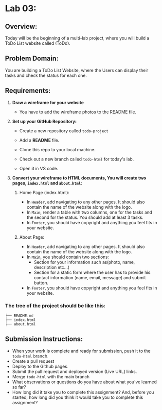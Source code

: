 # Lab 03:

## Overview:
Today will be the beginning of a multi-lab project, where you will build a ToDo List website called (ToDo).

## Problem Domain:
You are building a ToDo List Website, where the Users can display their tasks and check the status for each one.

## Requirements:


1. **Draw a wireframe for your website**
   - You have to add the wireframe photos to the README file.

2. **Set up your GitHub Repository:**
   - Create a new repository called `todo-project`

   - Add a **README** file.
   - Clone this repo to your local machine.
   - Check out a new branch called `todo-html` for today's lab.
   - Open it in VS code.
  
3. **Convert your wireframe to HTML documents, You will create two pages, `index.html` and `about.html`**:
   1. Home Page (index.html):
      - In `Header`, add navigating to any other pages. It should also contain the name of the website along with the logo.
      - In `Main`, render a table with two columns, one for the tasks and the second for the status. You should add at least 3 tasks.
      - In `Footer`, you should have copyright and anything you feel fits in your website.

   2. About Page:
      - In `Header`, add navigating to any other pages. It should also contain the name of the website along with the logo.
      - In `Main`, you should contain two sections:
          - Section for your information such as(photo, name, description etc…)
          - Section for a static form where the user has to provide his contact information (name, email, message) and submit button.
      - In `Footer`, you should have copyright and anything you feel fits in your website.


### The tree of the project should be like this:

```
├── README.md
├── index.html
├── about.html 
```

## Submission Instructions:
- When your work is complete and ready for submission, push it to the `todo-html` branch.
- Create a pull request
- Deploy to the Github pages.
- Submit the pull request and deployed version (Live URL) links.
- Merge `todo-html` with the main branch
- What observations or questions do you have about what you’ve learned so far?
- How long did it take you to complete this assignment? And, before you started, how long did you think it would take you to complete this assignment?